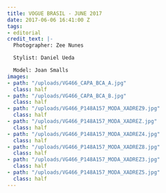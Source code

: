 ```yaml
---
title: VOGUE BRASIL - JUNE 2017
date: 2017-06-06 16:41:00 Z
tags:
- editorial
credit_text: |-
  Photographer: Zee Nunes

  Stylist: Daniel Ueda

  Model: Joan Smalls
images:
- path: "/uploads/VG466_CAPA_BCA_A.jpg"
  class: half
- path: "/uploads/VG466_CAPA_BCA_B.jpg"
  class: half
- path: "/uploads/VG466_P148A157_MODA_XADREZ9.jpg"
  class: half
- path: "/uploads/VG466_P148A157_MODA_XADREZ.jpg"
  class: half
- path: "/uploads/VG466_P148A157_MODA_XADREZ4.jpg"
  class: half
- path: "/uploads/VG466_P148A157_MODA_XADREZ8.jpg"
  class: half
- path: "/uploads/VG466_P148A157_MODA_XADREZ3.jpg"
  class: half
- path: "/uploads/VG466_P148A157_MODA_XADREZ5.jpg"
  class: half
---
```


